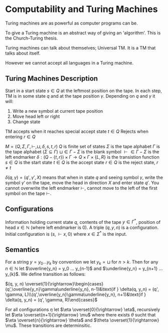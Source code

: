 # Computability and Turing Machines

Turing machines are as powerful as computer programs can be.

To give a Turing machine is an abstract way of giving an 'algorithm'. This is the Church-Turing thesis.

Turing machines can talk about themselves; Universal TM. It is a TM that talks about itself.

However we cannot accept all languages in a Turing machine.

## Turing Machines Description

Start in a start state $s \in Q$ at the leftmost position on the tape.
In each step, TM is in some state $q$ and at the tape position $\gamma$. Depending on $q$ and $\gamma$ it will:

1. Write a new symbol at current tape position
2. Move head left or right
3. Change state

TM accepts when it reaches special accept state $t\in Q$
Rejects when entering $r\in Q$

$M = (Q,\Sigma, \Gamma, \vdash, \sqcup, \delta, s, t, r)$
$Q$ is finite set of states
$\Sigma$ is the tape alphabet
$\Gamma$ is the tape alphabet ($\Sigma \subseteq \Gamma$)
$\sqcup \in \Gamma - \Sigma$ is the blank symbol
$\vdash \in \Gamma - \Sigma$ is the left endmarker
$\delta : (Q -\{t,r\})\times\Gamma\rightarrow Q\times \Gamma\times \{L,R\}$ is the transistion function
$s \in Q$ is the start state
$t\in Q$ is the accept state
$r\in Q$ is the reject state, $r \neq t$

$\delta(q, \gamma) = (q', \gamma ', X)$ means that when in state $q$ and seeing symbol $\gamma$, write the symbol $\gamma '$ on the tape, move the head in direction $X$ and enter state $q'$.
You cannot overwrite the left endmarker $\vdash$, cannot move to the left of the first symbol on the tape $\vdash$.

## Configurations

Information holding current state $q$, contents of the tape $y \in \Gamma^*$, position of head $x \in \mathbb{N}$ (where left endmarker is 0).
A triple $(q,y,n)$ is a configuration.
Initial configuration is $(s,\vdash x, 0)$ where $x\in \Sigma^*$ is the input.

## Semantics

For a string $y = y_0 ... y_k$ by convention we let $y_k = \sqcup$ for $n > k$.
Then for any $n\in \mathbb{N}$ let $\overline{y_n} = y_0 ... y_{n-1}$ and $\underline{y_n} = y_{n+1} ... y_{k}$.
We define transition as follows:

$(q, y, n) \overset{1}{\rightarrow}\begin{cases}(q',\overline{y_n}\gamma\underline{y_n}, n-1)&\text{if } \delta(q, y_n) = (q', \gamma, L)\\(q',\overline{y_n}\gamma\underline{y_n}, n+1)&\text{if } \delta(q, y_n) = (q', \gamma, R)\end{cases}$

For all configurations $\eta$ let $\eta \overset{0}{\rightarrow} \eta$, recursively let $\eta \overset{n+1}{\rightarrow} \mu$ where there exists $\theta$ sucht that $\eta \overset{n}{\rightarrow} \theta$ and $\theta \overset{1}{\rightarrow} \mu$.
These transitions are determinsitic.